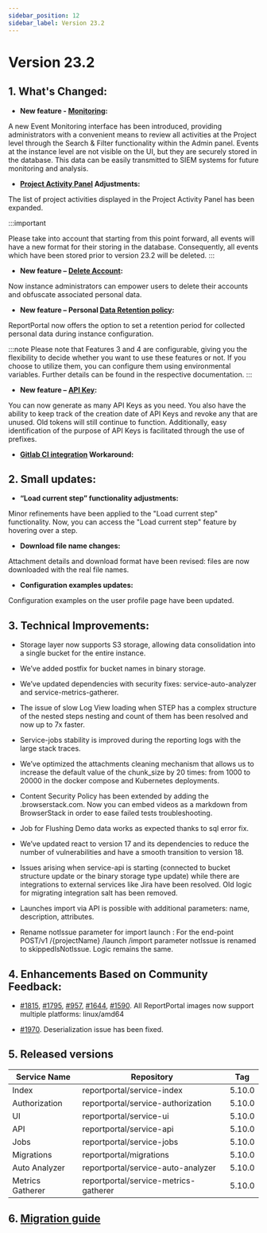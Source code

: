 ```yaml
---
sidebar_position: 12
sidebar_label: Version 23.2
---
```


# Version 23.2

## 1. What's Changed:

- **New feature - [Monitoring](/admin-panel/EventMonitoring):**

A new Event Monitoring interface has been introduced, providing administrators with a convenient means to review all activities at the Project level through the Search & Filter functionality within the Admin panel. Events at the instance level are not visible on the UI, but they are securely stored in the database. This data can be easily transmitted to SIEM systems for future monitoring and analysis.

- **[Project Activity Panel](/dashboards-and-widgets/ProjectActivityPanel) Adjustments:**

The list of project activities displayed in the Project Activity Panel has been expanded.

:::important

Please take into account that starting from this point forward, all events will have a new format for their storing in the database. Consequently, all events which have been stored prior to version 23.2 will be deleted.
:::

- **New feature – [Delete Account](/user-account/DeleteAccount):**

Now instance administrators can empower users to delete their accounts and obfuscate associated personal data. 

- **New feature – Personal [Data Retention policy](/user-account/DataRetentionProcedure):**

ReportPortal now offers the option to set a retention period for collected personal data during instance configuration.

:::note
Please note that Features 3 and 4 are configurable, giving you the flexibility to decide whether you want to use these features or not. If you choose to utilize them, you can configure them using environmental variables. Further details can be found in the respective documentation.
:::

- **New feature – [API Key](/log-data-in-reportportal/HowToGetAnAccessTokenInReportPortal#2-authorization-with-users-api-key-for-agents):**

You can now generate as many API Keys as you need. You also have the ability to keep track of the creation date of API Keys and revoke any that are unused. Old tokens will still continue to function. Additionally, easy identification of the purpose of API Keys is facilitated through the use of prefixes.  

- **[Gitlab CI integration](/quality-gates/IntegrationWithCICD/IntegrationWithGitLabCI) Workaround:**  

## 2. Small updates:

- **“Load current step” functionality adjustments:**

Minor refinements have been applied to the "Load current step" functionality. Now, you can access the "Load current step" feature by hovering over a step.

- **Download file name changes:**

Attachment details and download format have been revised: files are now downloaded with the real file names.

- **Configuration examples updates:**

Configuration examples on the user profile page have been updated.

## 3. Technical Improvements:

- Storage layer now supports S3 storage, allowing data consolidation into a single bucket for the entire instance.

- We’ve added postfix for bucket names in binary storage.

- We’ve updated dependencies with security fixes: service-auto-analyzer and service-metrics-gatherer.

- The issue of slow Log View loading when STEP has a complex structure of the nested steps nesting and count of them has been resolved and now up to 7x faster.

- Service-jobs stability is improved during the reporting logs with the large stack traces.

- We’ve optimized the attachments cleaning mechanism that allows us to increase the default value of the chunk_size by 20 times: from 1000 to 20000 in the docker compose and Kubernetes deployments.

- Content Security Policy has been extended by adding the .browserstack.com. Now you can embed videos as a markdown from BrowserStack in order to ease failed tests troubleshooting.

- Job for Flushing Demo data works as expected thanks to sql error fix.

- We’ve updated react to version 17 and its dependencies to reduce the number of vulnerabilities and have a smooth transition to version 18.

- Issues arising when service-api is starting (connected to bucket structure update or the binary storage type update) while there are integrations to external services like Jira have been resolved. Old logic for migrating integration salt has been removed.

- Launches import via API is possible with additional parameters: name, description, attributes.

- Rename notIssue parameter for import launch : For the end-point POST/v1 /&#123;projectName} /launch /import parameter notIssue is renamed to skippedIsNotIssue. Logic remains the same.

## 4. Enhancements Based on Community Feedback:

- [#1815](https://github.com/reportportal/reportportal/issues/1815), [#1795](https://github.com/reportportal/reportportal/issues/1795), [#957](https://github.com/reportportal/reportportal/issues/957), [#1644](https://github.com/reportportal/reportportal/issues/1644), [#1590](https://github.com/reportportal/reportportal/issues/1590). All ReportPortal images now support multiple platforms: linux/amd64

- [#1970](https://github.com/reportportal/reportportal/issues/1970). Deserialization issue has been fixed. 

## 5. Released versions

|Service Name|Repository|Tag|
|---|---| --- |
|Index|reportportal/service-index|5.10.0|
|Authorization|reportportal/service-authorization|5.10.0|
|UI|reportportal/service-ui|5.10.0|
|API|reportportal/service-api|5.10.0|
|Jobs|reportportal/service-jobs|5.10.0|
|Migrations|reportportal/migrations|5.10.0|
|Auto Analyzer|reportportal/service-auto-analyzer|5.10.0|
|Metrics Gatherer|reportportal/service-metrics-gatherer|5.10.0|

## 6. [Migration guide](https://github.com/reportportal/reportportal/wiki/Migration-to-ReportPortal-v.23.2)
